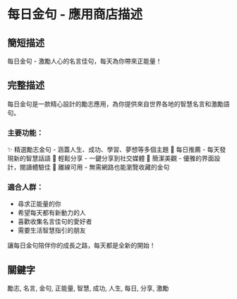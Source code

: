 # 每日金句 - 應用商店描述

## 簡短描述
每日金句 - 激勵人心的名言佳句，每天為你帶來正能量！

## 完整描述
每日金句是一款精心設計的勵志應用，為你提供來自世界各地的智慧名言和激勵語句。

### 主要功能：
✨ 精選勵志金句 - 涵蓋人生、成功、學習、夢想等多個主題
🎯 每日推薦 - 每天發現新的智慧話語
💬 輕鬆分享 - 一鍵分享到社交媒體
🌟 簡潔美觀 - 優雅的界面設計，閱讀體驗佳
📱 離線可用 - 無需網路也能瀏覽收藏的金句

### 適合人群：
- 尋求正能量的你
- 希望每天都有新動力的人
- 喜歡收集名言佳句的愛好者
- 需要生活智慧指引的朋友

讓每日金句陪伴你的成長之路，每天都是全新的開始！

## 關鍵字
勵志, 名言, 金句, 正能量, 智慧, 成功, 人生, 每日, 分享, 激勵
